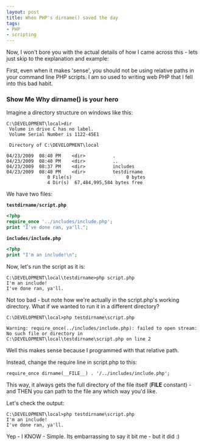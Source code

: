 ```yaml
---
layout: post
title: When PHP's dirname() saved the day
tags:
- PHP
- scripting
---
```


Now, I won't bore you with the actual details of how I came across this - lets just skip to the explanation and example:

First, even when it makes 'sense', you should not be using relative paths in your command line PHP scripts.  I am so used to writing web PHP that I fell into this bad habit.

### Show Me Why dirname() is your hero

Imagine a directory structure on windows like this:
    
    C:\DEVELOPMENT\local>dir
     Volume in drive C has no label.
     Volume Serial Number is 1122-45E1
    
     Directory of C:\DEVELOPMENT\local
    
    04/23/2009  08:40 PM    <dir>          .
    04/23/2009  08:40 PM    <dir>          ..
    04/23/2009  08:37 PM    <dir>          includes
    04/23/2009  08:40 PM    <dir>          testdirname
                   0 File(s)                    0 bytes
                   4 Dir(s)  67,484,995,584 bytes free

We have two files:

**`testdirname/script.php`**
```php
<?php
require_once '../includes/include.php';
print "I've done ran, ya'll.";
```

**`includes/include.php`**
```php
<?php
print "I'm an include!\n";
```

Now, let's run the script as it is:
    
    C:\DEVELOPMENT\local\testdirname>php script.php
    I'm an include!
    I've done ran, ya'll.

Not too bad - but note how we're actually in the script.php's working directory.  What if we wanted to run it in a different directory?
    
    C:\DEVELOPMENT\local>php testdirname\script.php
    
    Warning: require_once(../includes/include.php): failed to open stream: No such file or directory in C:\DEVELOPMENT\local\testdirname\script.php on line 2

Well this makes sense because I programmed with that relative path.

Instead, change the require line in script.php to this:

```php?start_inline=1
require_once dirname(__FILE__) . '/../includes/include.php';
```

This way, it always gets the full directory of the file itself (__FILE__ constant) - and THEN you can path to the file any which way you'd like.

Let's check the output:
    
    C:\DEVELOPMENT\local>php testdirname\script.php
    I'm an include!
    I've done ran, ya'll.

Yep - I KNOW - Simple.  Its embarrassing to say it bit me - but it did :)
